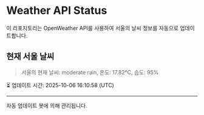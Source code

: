 
# Weather API Status

이 리포지토리는 OpenWeather API를 사용하여 서울의 날씨 정보를 자동으로 업데이트합니다.

## 현재 서울 날씨
> 서울의 현재 날씨: moderate rain, 온도: 17.82°C, 습도: 95%

⏳ 업데이트 시간: 2025-10-06 16:10:58 (UTC)

---
자동 업데이트 봇에 의해 관리됩니다.
